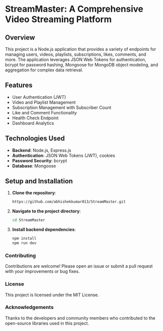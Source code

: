 # StreamMaster: A Comprehensive Video Streaming Platform

## Overview
This project is a Node.js application that provides a variety of endpoints for managing users, videos, playlists, subscriptions, likes, comments, and more. The application leverages JSON Web Tokens for authentication, bcrypt for password hashing, Mongoose for MongoDB object modeling, and aggregation for complex data retrieval.

## Features
 - User Authentication (JWT)
 - Video and Playlist Management
 - Subscription Management with Subscriber Count
 - Like and Comment Functionality
 - Health Check Endpoint
 - Dashboard Analytics

## Technologies Used
- **Backend**: Node.js, Express.js
- **Authentication**: JSON Web Tokens (JWT), cookies
- **Password Security**: bcrypt
- **Database**: Mongoose



## Setup and Installation
1. **Clone the repository**:
   ```sh
   https://github.com/abhishekkumar013/StreamMaster.git
2. **Navigate to the project directory**:
   ```sh
   cd StreamMaster
3. **Install backend dependencies**:
   ```sh
   npm install
   npm run dev


### Contributing
Contributions are welcome! Please open an issue or submit a pull request with your improvements or bug fixes.

### License
This project is licensed under the MIT License.

### Acknowledgements
Thanks to the developers and community members who contributed to the open-source libraries used in this project.

